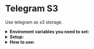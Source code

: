 # Telegram S3

Use telegram as s3 storage.

<details>
<summary><b>Enviroment variables you need to set:</b></summary>

`API_ID`: Go to [my.telegram.org](https://my.telegram.org) to obtain this.

`API_HASH`: Go to [my.telegram.org](https://my.telegram.org) to obtain this.

`BOT_TOKEN`: Get the bot token from [BotFather](https://telegram.dog/botfather).

`MONGODB`: MongoDB connect string.

`CHAT_ID`: Chat id to send files to.

</details>

<details>
<summary><b>Setup:</b></summary>

  1. Create bot in [BotFather](https://telegram.dog/botfather).
  2. Obtain API_ID and API_HASH on [my.telegram.org](https://my.telegram.org).
  3. Create mongodb database on [MongoDB Cloud](https://cloud.mongodb.com/) (or use your server) and copy connect string.
  4. Insert all variables into .env
  5. Add bot to your channel with admin rights.
  6. Run `get_channel_id.py`, send `/id` command in your channel.
  7. Copy id to .env
  8. Create mongodb database named `s3`.
  9. Run `setup_database.py`.
  10. Run `create_accounts.py` to create access keys.
  11. Run `main.py`.

</details>

<details>
<summary><b>How to use:</b></summary>

```python
import boto3

s3 = boto3.client("s3",
	endpoint_url = "your url", # http://127.0.0.1:8000
	aws_access_key_id = "your access id",
	aws_secret_access_key = "your secret key"
)

s3.create_bucket(Bucket="test_bucket") # create bucket
s3.upload_file("path/to/file", "test_bucket", "file") # upload local file
s3.download_file("test_bucket", "file", "local_file") # download s3 file
```

</details>